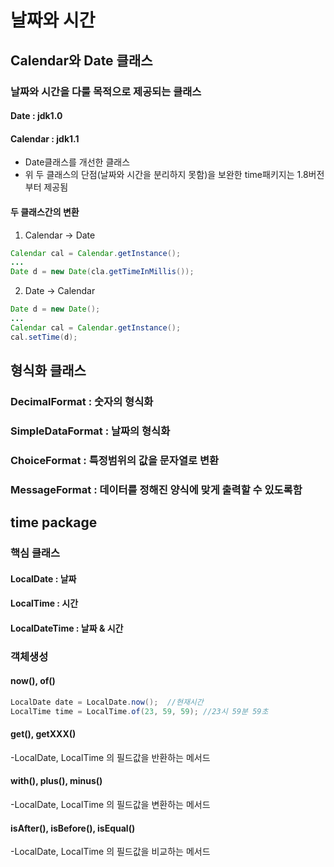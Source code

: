 # 날짜와 시간

## Calendar와 Date 클래스
### 날짜와 시간을 다룰 목적으로 제공되는 클래스
#### Date :  jdk1.0
#### Calendar : jdk1.1
- Date클래스를 개선한 클래스
- 위 두 클래스의 단점(날짜와 시간을 분리하지 못함)을 보완한 time패키지는 1.8버전부터 제공됨
#### 두 클래스간의 변환
1. Calendar -> Date
```java
Calendar cal = Calendar.getInstance();
...
Date d = new Date(cla.getTimeInMillis());
```

2. Date -> Calendar
```java
Date d = new Date();
...
Calendar cal = Calendar.getInstance();
cal.setTime(d);
```

## 형식화 클래스
### DecimalFormat : 숫자의 형식화
### SimpleDataFormat : 날짜의 형식화
### ChoiceFormat : 특정범위의 값을 문자열로 변환
### MessageFormat : 데이터를 정해진 양식에 맞게 출력할 수 있도록함

## time package
### 핵심 클래스
#### LocalDate : 날짜
#### LocalTime : 시간
#### LocalDateTime : 날짜 & 시간
### 객체생성 
#### now(), of()
```java
LocalDate date = LocalDate.now();  //현재시간
LocalTime time = LocalTime.of(23, 59, 59); //23시 59분 59초
```

#### get(), getXXX()
-LocalDate, LocalTime 의 필드값을 반환하는 메서드
#### with(), plus(), minus()
-LocalDate, LocalTime 의 필드값을 변환하는 메서드
#### isAfter(), isBefore(), isEqual()
-LocalDate, LocalTime 의 필드값을 비교하는 메서드
